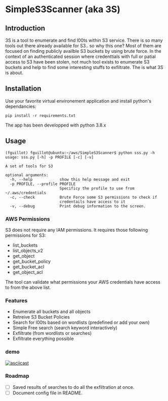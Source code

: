 # SimpleS3Scanner (aka 3S)

## Introduction

3S is a tool to enumerate and find l00ts within S3 service. There is so many tools out there already available for S3.. so why this one? Most of them are focused on finding publicly availble S3 buckets by using brute force. In the context of an authenticated session where credenttials with full or patial access to S3 have been stolen, not much tool exists to enumerate S3 buckets and help to find some interesting stuffs to exfiltrate. The is what 3S is about.

## Installation

Use your favorite virtual environement application and install python's dependancies:

`
pip install -r requirements.txt
`

The app has been developped with python 3.8.x

## Usage

```
(fguillot) fguillot@ubuntu:~/aws/SimpleS3Scanner$ python sss.py -h
usage: sss.py [-h] -p PROFILE [-c] [-v]

A set of tools for S3

optional arguments:
  -h, --help            show this help message and exit
  -p PROFILE, --profile PROFILE
                        Specificy the profile to use from ~/.aws/credentials
  -c, --check           Brute Force some S3 permissions to check if
                        credentails have access to it
  -v, --debug           Print debug information to the screen.
``` 

### AWS Permissions

S3 does not require any IAM permissions. It requires those following permissions for S3:

- list_buckets
- list_objects_v2
- get_object
- get_bucket_policy
- get_bucket_acl
- get_object_acl

The tool can validate what permissions your AWS credentials have access to from the above list.

### Features

- Enumerate all buckets and all objects
- Retreive S3 Bucket Policies
- Search for l00ts based on wordlists (predefined or add your own)
- Simple Free search (search keyword interactively)
- Exfiltrate (from wordlists or searches)
- Exfiltrate everything possible

### demo

[![asciicast](https://asciinema.org/a/v8ev8AnGK2vUbt6FrD80rpXUy.svg)](https://asciinema.org/a/v8ev8AnGK2vUbt6FrD80rpXUy)

### Roadmap

- [ ] Saved results of searches to do all the exfiltration at once.
- [ ] Document config file in README.